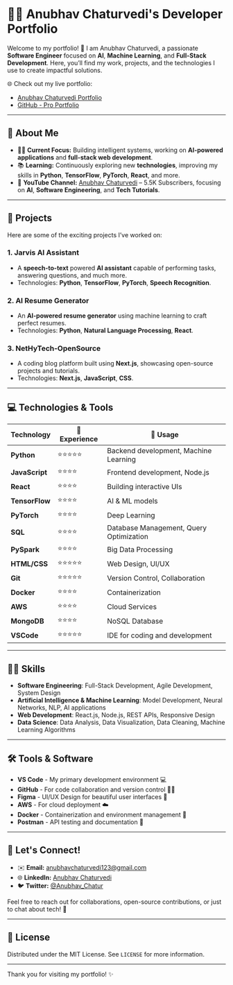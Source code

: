 # 👨‍💻 Anubhav Chaturvedi's Developer Portfolio

Welcome to my portfolio! 🚀 I am Anubhav Chaturvedi, a passionate **Software Engineer** focused on **AI**, **Machine Learning**, and **Full-Stack Development**. Here, you’ll find my work, projects, and the technologies I use to create impactful solutions.

🌐 Check out my live portfolio:
- [Anubhav Chaturvedi Portfolio](https://anubhav-chaturvedi.netlify.app/)
- [GitHub - Pro Portfolio](https://github.com/AnubhavChaturvedi-GitHub/Pro-Portfolio)

---

## 📖 About Me

- 🧑‍💻 **Current Focus:** Building intelligent systems, working on **AI-powered applications** and **full-stack web development**.
- 📚 **Learning:** Continuously exploring new **technologies**, improving my skills in **Python**, **TensorFlow**, **PyTorch**, **React**, and more.
- 🎥 **YouTube Channel:** [Anubhav Chaturvedi](https://www.youtube.com/channel/UCzQwWwpTnVOu8zKfPTrQw2A) – 5.5K Subscribers, focusing on **AI**, **Software Engineering**, and **Tech Tutorials**.

---

## 🚀 Projects

Here are some of the exciting projects I’ve worked on:

### 1. **Jarvis AI Assistant**
- A **speech-to-text** powered **AI assistant** capable of performing tasks, answering questions, and much more.
- Technologies: **Python**, **TensorFlow**, **PyTorch**, **Speech Recognition**.

### 2. **AI Resume Generator**
- An **AI-powered resume generator** using machine learning to craft perfect resumes.
- Technologies: **Python**, **Natural Language Processing**, **React**.

### 3. **NetHyTech-OpenSource**
- A coding blog platform built using **Next.js**, showcasing open-source projects and tutorials.
- Technologies: **Next.js**, **JavaScript**, **CSS**.

---

## 💻 Technologies & Tools

| Technology          | 💼 Experience | 🔧 Usage                                    |
|---------------------|---------------|---------------------------------------------|
| **Python**          | ⭐⭐⭐⭐⭐         | Backend development, Machine Learning      |
| **JavaScript**      | ⭐⭐⭐⭐          | Frontend development, Node.js              |
| **React**           | ⭐⭐⭐⭐          | Building interactive UIs                   |
| **TensorFlow**      | ⭐⭐⭐⭐          | AI & ML models                              |
| **PyTorch**         | ⭐⭐⭐⭐          | Deep Learning                              |
| **SQL**             | ⭐⭐⭐⭐          | Database Management, Query Optimization    |
| **PySpark**         | ⭐⭐⭐⭐          | Big Data Processing                        |
| **HTML/CSS**        | ⭐⭐⭐⭐⭐         | Web Design, UI/UX                          |
| **Git**             | ⭐⭐⭐⭐⭐         | Version Control, Collaboration             |
| **Docker**          | ⭐⭐⭐⭐          | Containerization                           |
| **AWS**             | ⭐⭐⭐⭐          | Cloud Services                             |
| **MongoDB**         | ⭐⭐⭐⭐          | NoSQL Database                             |
| **VSCode**          | ⭐⭐⭐⭐⭐         | IDE for coding and development             |

---

## 🧑‍💻 Skills

- **Software Engineering**: Full-Stack Development, Agile Development, System Design
- **Artificial Intelligence & Machine Learning**: Model Development, Neural Networks, NLP, AI applications
- **Web Development**: React.js, Node.js, REST APIs, Responsive Design
- **Data Science**: Data Analysis, Data Visualization, Data Cleaning, Machine Learning Algorithms

---

## 🛠️ Tools & Software

- **VS Code** - My primary development environment 💻
- **GitHub** - For code collaboration and version control 🧑‍💻
- **Figma** - UI/UX Design for beautiful user interfaces 🎨
- **AWS** - For cloud deployment ☁️
- **Docker** - Containerization and environment management 🐳
- **Postman** - API testing and documentation 📡

---

## 💬 Let's Connect!

- ✉️ **Email:** anubhavchaturvedi123@gmail.com
- 🌐 **LinkedIn:** [Anubhav Chaturvedi](https://www.linkedin.com/in/anubhavchaturvedi/)
- 🐦 **Twitter:** [@Anubhav_Chatur](https://twitter.com/Anubhav_Chatur)

Feel free to reach out for collaborations, open-source contributions, or just to chat about tech! 🚀

---

## 📂 License

Distributed under the MIT License. See `LICENSE` for more information.

---

Thank you for visiting my portfolio! ✨

